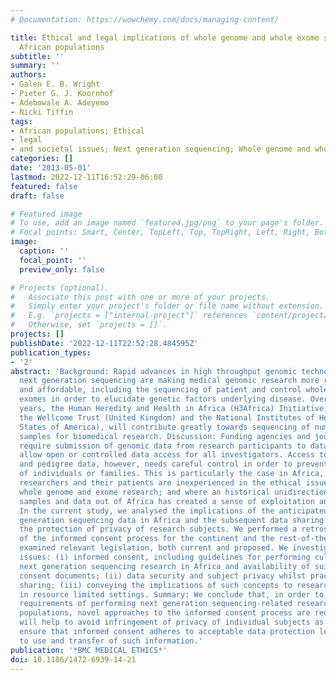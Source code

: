 ```yaml
---
# Documentation: https://wowchemy.com/docs/managing-content/

title: Ethical and legal implications of whole genome and whole exome sequencing in
  African populations
subtitle: ''
summary: ''
authors:
- Galen E. B. Wright
- Pieter G. J. Koornhof
- Adebowale A. Adeyemo
- Nicki Tiffin
tags:
- African populations; Ethical
- legal
- and societal issues; Next generation sequencing; Whole genome and whole exome sequencing
categories: []
date: '2013-05-01'
lastmod: 2022-12-11T16:52:29-06:00
featured: false
draft: false

# Featured image
# To use, add an image named `featured.jpg/png` to your page's folder.
# Focal points: Smart, Center, TopLeft, Top, TopRight, Left, Right, BottomLeft, Bottom, BottomRight.
image:
  caption: ''
  focal_point: ''
  preview_only: false

# Projects (optional).
#   Associate this post with one or more of your projects.
#   Simply enter your project's folder or file name without extension.
#   E.g. `projects = ["internal-project"]` references `content/project/deep-learning/index.md`.
#   Otherwise, set `projects = []`.
projects: []
publishDate: '2022-12-11T22:52:28.484595Z'
publication_types:
- '2'
abstract: 'Background: Rapid advances in high throughput genomic technologies and
  next generation sequencing are making medical genomic research more readily accessible
  and affordable, including the sequencing of patient and control whole genomes and
  exomes in order to elucidate genetic factors underlying disease. Over the next five
  years, the Human Heredity and Health in Africa (H3Africa) Initiative, funded by
  the Wellcome Trust (United Kingdom) and the National Institutes of Health (United
  States of America), will contribute greatly towards sequencing of numerous African
  samples for biomedical research. Discussion: Funding agencies and journals often
  require submission of genomic data from research participants to databases that
  allow open or controlled data access for all investigators. Access to such genotype-phenotype
  and pedigree data, however, needs careful control in order to prevent identification
  of individuals or families. This is particularly the case in Africa, where many
  researchers and their patients are inexperienced in the ethical issues accompanying
  whole genome and exome research; and where an historical unidirectional flow of
  samples and data out of Africa has created a sense of exploitation and distrust.
  In the current study, we analysed the implications of the anticipated surge of next
  generation sequencing data in Africa and the subsequent data sharing concepts on
  the protection of privacy of research subjects. We performed a retrospective analysis
  of the informed consent process for the continent and the rest-of-the-world and
  examined relevant legislation, both current and proposed. We investigated the following
  issues: (i) informed consent, including guidelines for performing culturally-sensitive
  next generation sequencing research in Africa and availability of suitable informed
  consent documents; (ii) data security and subject privacy whilst practicing data
  sharing; (iii) conveying the implications of such concepts to research participants
  in resource limited settings. Summary: We conclude that, in order to meet the unique
  requirements of performing next generation sequencing-related research in African
  populations, novel approaches to the informed consent process are required. This
  will help to avoid infringement of privacy of individual subjects as well as to
  ensure that informed consent adheres to acceptable data protection levels with regard
  to use and transfer of such information.'
publication: '*BMC MEDICAL ETHICS*'
doi: 10.1186/1472-6939-14-21
---
```

